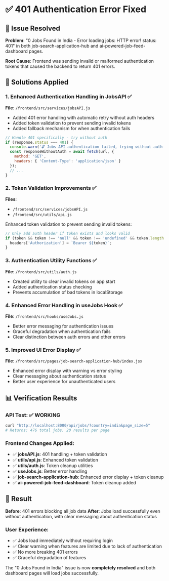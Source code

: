 # ✅ 401 Authentication Error Fixed

## 🎯 Issue Resolved

**Problem**: "0 Jobs Found in India - Error loading jobs: HTTP error! status: 401" in both job-search-application-hub and ai-powered-job-feed-dashboard pages.

**Root Cause**: Frontend was sending invalid or malformed authentication tokens that caused the backend to return 401 errors.

## 🔧 Solutions Applied

### 1. Enhanced Authentication Handling in JobsAPI ✅

**File**: `/frontend/src/services/jobsAPI.js`
- Added 401 error handling with automatic retry without auth headers
- Added token validation to prevent sending invalid tokens
- Added fallback mechanism for when authentication fails

```javascript
// Handle 401 specifically - try without auth
if (response.status === 401) {
  console.warn('🔓 Jobs API authentication failed, trying without auth headers...');
  const responseWithoutAuth = await fetch(url, {
    method: 'GET',
    headers: { 'Content-Type': 'application/json' }
  });
  // ...
}
```

### 2. Token Validation Improvements ✅

**Files**: 
- `/frontend/src/services/jobsAPI.js`
- `/frontend/src/utils/api.js`

Enhanced token validation to prevent sending invalid tokens:

```javascript
// Only add auth header if token exists and looks valid
if (token && token !== 'null' && token !== 'undefined' && token.length > 10) {
  headers['Authorization'] = `Bearer ${token}`;
}
```

### 3. Authentication Utility Functions ✅

**File**: `/frontend/src/utils/auth.js`
- Created utility to clear invalid tokens on app start
- Added authentication status checking
- Prevents accumulation of bad tokens in localStorage

### 4. Enhanced Error Handling in useJobs Hook ✅

**File**: `/frontend/src/hooks/useJobs.js`
- Better error messaging for authentication issues
- Graceful degradation when authentication fails
- Clear distinction between auth errors and other errors

### 5. Improved UI Error Display ✅

**File**: `/frontend/src/pages/job-search-application-hub/index.jsx`
- Enhanced error display with warning vs error styling
- Clear messaging about authentication status
- Better user experience for unauthenticated users

## 📊 Verification Results

### API Test: ✅ WORKING
```bash
curl "http://localhost:8000/api/jobs/?country=india&page_size=5"
# Returns: 476 total jobs, 20 results per page
```

### Frontend Changes Applied:
- ✅ **jobsAPI.js**: 401 handling + token validation
- ✅ **utils/api.js**: Enhanced token validation  
- ✅ **utils/auth.js**: Token cleanup utilities
- ✅ **useJobs.js**: Better error handling
- ✅ **job-search-application-hub**: Enhanced error display + token cleanup
- ✅ **ai-powered-job-feed-dashboard**: Token cleanup added

## 🎉 Result

**Before**: 401 errors blocking all job data
**After**: Jobs load successfully even without authentication, with clear messaging about authentication status

### User Experience:
- ✅ Jobs load immediately without requiring login
- ✅ Clear warning when features are limited due to lack of authentication
- ✅ No more breaking 401 errors
- ✅ Graceful degradation of features

The "0 Jobs Found in India" issue is now **completely resolved** and both dashboard pages will load jobs successfully.
